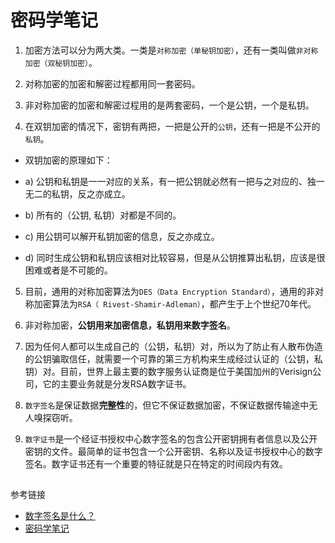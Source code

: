# 密码学笔记

1. 加密方法可以分为两大类。一类是`对称加密（单秘钥加密）`，还有一类叫做`非对称加密（双秘钥加密）`。

2. 对称加密的加密和解密过程都用同一套密码。

3. 非对称加密的加密和解密过程用的是两套密码，一个是公钥，一个是私钥。

4. 在双钥加密的情况下，密钥有两把，一把是公开的`公钥`，还有一把是不公开的`私钥`。

* 双钥加密的原理如下：

* a) 公钥和私钥是一一对应的关系，有一把公钥就必然有一把与之对应的、独一无二的私钥，反之亦成立。

* b) 所有的（公钥, 私钥）对都是不同的。

* c) 用公钥可以解开私钥加密的信息，反之亦成立。

* d) 同时生成公钥和私钥应该相对比较容易，但是从公钥推算出私钥，应该是很困难或者是不可能的。

5. 目前，通用的对称加密算法为`DES（Data Encryption Standard）`，通用的非对称加密算法为`RSA（ Rivest-Shamir-Adleman）`，都产生于上个世纪70年代。

6. 非对称加密，**公钥用来加密信息，私钥用来数字签名**。

7. 因为任何人都可以生成自己的（公钥，私钥）对，所以为了防止有人散布伪造的公钥骗取信任，就需要一个可靠的第三方机构来生成经过认证的（公钥，私钥）对。目前，世界上最主要的数字服务认证商是位于美国加州的Verisign公司，它的主要业务就是分发RSA数字证书。

8. `数字签名`是保证数据**完整性**的，但它不保证数据加密，不保证数据传输途中无人嗅探窃听。

9. `数字证书`是一个经证书授权中心数字签名的包含公开密钥拥有者信息以及公开密钥的文件。最简单的证书包含一个公开密钥、名称以及证书授权中心的数字签名。数字证书还有一个重要的特征就是只在特定的时间段内有效。

##
参考链接
* [数字签名是什么？](http://www.ruanyifeng.com/blog/2011/08/what_is_a_digital_signature.html) 
* [密码学笔记](http://www.ruanyifeng.com/blog/2006/12/notes_on_cryptography.html) 